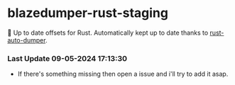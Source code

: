 # blazedumper-rust-staging

🚀 Up to date offsets for Rust. Automatically kept up to date thanks to [rust-auto-dumper](https://github.com/Akandesh/rust-auto-dumper).


### Last Update 09-05-2024 17:13:30
- If there's something missing then open a issue and i'll try to add it asap.